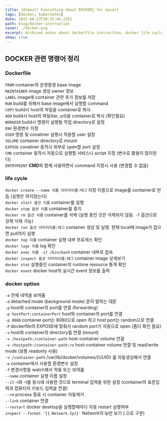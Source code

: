 ```yaml
---
title: (Almost) Everything about DOCKER🐳 for myself 
tags: [docker, kubernetes]
date: 2021-08-23T20:25:44.226Z
path: blog/docker-instruction
cover: ./docker.png
excerpt: Archived notes about dockerfile instruction, docker life cycle command, etc.
show: true
---
```


## DOCKER 관련 명령어 정리

### Dockerfile
`FROM` container의 운영환경 base image  
`MAINTAINER` image 생성 owner 정보  
`LABEL` image에 container 관련 추가 정보를 저장  
`RUN` build를 위해서 base image에서 실행할 command  
`COPY` build시 host의 파일을 container로 복사  
`ADD` build시 host의 파일(tar, url)을 container로 복사 (확인필요)  
`WORKDIR` build시 명령이 실행될 작업 directory로 설정  
`ENV` 환경변수 지정  
`USER` 명령 및 conatiner 실행시 적용할 user 설정  
`VOLUME` container directory로 mount  
`EXPOSE` conatiner 동작시 외부로 open할 port 설정  
`CMD` container 동작시 자동으로 실행할 서비스나 script 지정 (변수로 활용이 많이된다)  
`ENTRYPOINT` **CMD**와 함께 사용하면서 command 지정시 사용 (변경할 수 없음)


### life cycle
`docker create --name 이름 이미지이름:태그` 지정 이름으로 image를 container로 만듬 (실행은 하지않는다)  
`docker start 옵션 이름` container를 실행  
`docker stop 옵션 이름` container를 중지    
`docker rm 옵션 이름` container를 삭제 (실행 중인 것은 삭제되지 않음. `-f` 옵션으로 강제 삭제 가능)     
`docker run 옵션 이미지이름:태그` container 생성 및 실행. 현재 local에 image가 없으면 pull까지 실행  
`docker top 이름` container 실행 내부 프로세스 확인  
`docker logs 이름` log 확인  
`docker exec 이름 -it /bin/bash` container 내부로 접속    
`docker inspect 옵션 이미지이름:태그` container image 상세보기  
`docker stat` 실행중인 container의 runtime resource 통계 확인  
`docker event` docker host의 실시간 event 정보를 출력

### docker option
`-a` 전체 내역을 보여줌    
`-d` detached mode (background mode) 흔히 말하는 데몬  
`-p` host와 container의 port를 연결 (forwarding)  
`-p hostPort:containerPort` host와 container의 port를 연결  
`-p 8080` container port는 8080으로 open 하고 host port는 random으로 연결  
`-P` dockerfile의 EXPOSE에 맞춰서 random port가 자동으로 open (좀더 확인 필요)  
`-v` host와 container의 directory를 연결 (mount)  
`-v /hostpath:/container-path` host-container volume 연결  
`-v /hostpath:/container-path:ro` host-container volume 연결 및 read/write mode (보통 readonly 사용)  
`-v /container-path` /var/lib/docker/volumes/{UUID} 를 자동생성해서 연결    
`-e` container에서 사용할 환경변수 설정  
`-f` 변경사항을 watch해서 적용 또는 보여줌  
`--name` container 실행 이름 설정  
`--it` -i와 -t를 동시에 사용한 것으로 terminal 입력을 위한 설정 (container의 표준입력과 컴퓨터의 키보드 입력을 연결)  
`--rm` process 종료 시 container 자동제거  
`--link` container 연결  
`--restart` docker desktop을 실행할때마다 자동 restart 실행여부  
`inspect --format '{{.Network.Ip}}'` Network의 Ip만 보기 (.으로 구분)  
